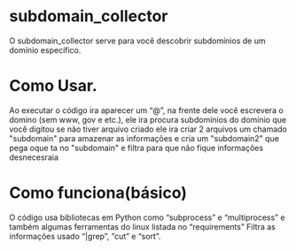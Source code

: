 # subdomain_collector
O subdomain_collector serve para você descobrir subdomínios de um domínio	específico.


# Como Usar.
Ao executar o código ira aparecer um “@”, na frente dele você escrevera o domino (sem www, gov e etc.), ele ira procura subdomínios do domínio que você digitou
se não tiver arquivo criado ele ira criar 2 arquivos um chamado "subdomain" para amazenar as informações e cria um "subdomain2" que pega oque ta no "subdomain"
e filtra para que não fique informações desnecesraia

# Como funciona(básico)
O código usa bibliotecas em Python como “subprocess” e “multiprocess” e também algumas ferramentas do linux listada no “requirements” Filtra as informações usado “|grep”, ”cut” e “sort”.
